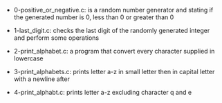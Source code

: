 - 0-positive_or_negative.c: is a random number generator and stating if the generated number is 0, less than 0 or greater than 0

- 1-last_digit.c: checks the last digit of the randomly generated integer and perform some operations

- 2-print_alphabet.c: a program that convert every character supplied in lowercase

- 3-print_alphabets.c: prints letter a-z in small letter then in capital letter with a newline after

- 4-print_alphabt.c: prints letter a-z excluding character q and e
